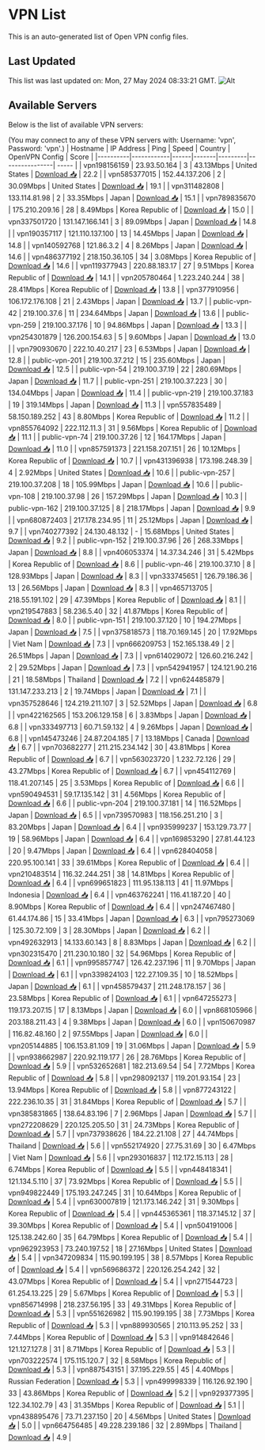 # VPN List

This is an auto-generated list of Open VPN config files.

## Last Updated

This list was last updated on: Mon, 27 May 2024 08:33:21 GMT.
![Alt](https://repobeats.axiom.co/api/embed/186b98318ef1479477931607c1ad7d823f12451f.svg "Repobeats analytics image")

## Available Servers

Below is the list of available VPN servers:

(You may connect to any of these VPN servers with: Username: 'vpn', Password: 'vpn'.)
| Hostname | IP Address | Ping | Speed | Country | OpenVPN Config | Score |
|----------|------------|------|-------|---------|----------------| ----- |
| vpn198156159 | 23.93.50.164 | 3 | 43.13Mbps | United States | [Download 📥](./configs/server_0_US.ovpn) | 22.2 |
| vpn585377015 | 152.44.137.206 | 2 | 30.09Mbps | United States | [Download 📥](./configs/server_1_US.ovpn) | 19.1 |
| vpn311482808 | 133.114.81.98 | 2 | 33.35Mbps | Japan | [Download 📥](./configs/server_2_JP.ovpn) | 15.1 |
| vpn789835670 | 175.210.209.16 | 28 | 8.49Mbps | Korea Republic of | [Download 📥](./configs/server_3_KR.ovpn) | 15.0 |
| vpn337501720 | 131.147.166.141 | 3 | 89.09Mbps | Japan | [Download 📥](./configs/server_4_JP.ovpn) | 14.8 |
| vpn190357117 | 121.110.137.100 | 13 | 14.45Mbps | Japan | [Download 📥](./configs/server_5_JP.ovpn) | 14.8 |
| vpn140592768 | 121.86.3.2 | 4 | 8.26Mbps | Japan | [Download 📥](./configs/server_6_JP.ovpn) | 14.6 |
| vpn486377192 | 218.150.36.105 | 34 | 3.08Mbps | Korea Republic of | [Download 📥](./configs/server_7_KR.ovpn) | 14.6 |
| vpn119377943 | 220.88.183.17 | 27 | 9.51Mbps | Korea Republic of | [Download 📥](./configs/server_8_KR.ovpn) | 14.1 |
| vpn205780464 | 1.223.240.244 | 38 | 28.41Mbps | Korea Republic of | [Download 📥](./configs/server_9_KR.ovpn) | 13.8 |
| vpn377910956 | 106.172.176.108 | 21 | 2.43Mbps | Japan | [Download 📥](./configs/server_10_JP.ovpn) | 13.7 |
| public-vpn-42 | 219.100.37.6 | 11 | 234.64Mbps | Japan | [Download 📥](./configs/server_11_JP.ovpn) | 13.6 |
| public-vpn-259 | 219.100.37.176 | 10 | 94.86Mbps | Japan | [Download 📥](./configs/server_12_JP.ovpn) | 13.3 |
| vpn254301879 | 126.200.154.63 | 5 | 9.60Mbps | Japan | [Download 📥](./configs/server_13_JP.ovpn) | 13.0 |
| vpn790930670 | 222.10.40.217 | 23 | 6.53Mbps | Japan | [Download 📥](./configs/server_14_JP.ovpn) | 12.8 |
| public-vpn-201 | 219.100.37.212 | 15 | 235.60Mbps | Japan | [Download 📥](./configs/server_15_JP.ovpn) | 12.5 |
| public-vpn-54 | 219.100.37.19 | 22 | 280.69Mbps | Japan | [Download 📥](./configs/server_16_JP.ovpn) | 11.7 |
| public-vpn-251 | 219.100.37.223 | 30 | 134.04Mbps | Japan | [Download 📥](./configs/server_17_JP.ovpn) | 11.4 |
| public-vpn-219 | 219.100.37.183 | 19 | 319.14Mbps | Japan | [Download 📥](./configs/server_18_JP.ovpn) | 11.3 |
| vpn557835489 | 58.150.189.252 | 43 | 8.80Mbps | Korea Republic of | [Download 📥](./configs/server_19_KR.ovpn) | 11.2 |
| vpn855764092 | 222.112.11.3 | 31 | 9.56Mbps | Korea Republic of | [Download 📥](./configs/server_20_KR.ovpn) | 11.1 |
| public-vpn-74 | 219.100.37.26 | 12 | 164.17Mbps | Japan | [Download 📥](./configs/server_21_JP.ovpn) | 11.0 |
| vpn857591373 | 221.158.207.151 | 26 | 10.12Mbps | Korea Republic of | [Download 📥](./configs/server_22_KR.ovpn) | 10.7 |
| vpn431396938 | 173.198.248.39 | 4 | 2.92Mbps | United States | [Download 📥](./configs/server_23_US.ovpn) | 10.6 |
| public-vpn-257 | 219.100.37.208 | 18 | 105.99Mbps | Japan | [Download 📥](./configs/server_24_JP.ovpn) | 10.6 |
| public-vpn-108 | 219.100.37.98 | 26 | 157.29Mbps | Japan | [Download 📥](./configs/server_25_JP.ovpn) | 10.3 |
| public-vpn-162 | 219.100.37.125 | 8 | 218.17Mbps | Japan | [Download 📥](./configs/server_26_JP.ovpn) | 9.9 |
| vpn680872403 | 217.178.234.95 | 11 | 25.12Mbps | Japan | [Download 📥](./configs/server_27_JP.ovpn) | 9.7 |
| vpn740277392 | 24.130.48.132 | - | 15.68Mbps | United States | [Download 📥](./configs/server_28_US.ovpn) | 9.2 |
| public-vpn-152 | 219.100.37.96 | 26 | 268.33Mbps | Japan | [Download 📥](./configs/server_29_JP.ovpn) | 8.8 |
| vpn406053374 | 14.37.34.246 | 31 | 5.42Mbps | Korea Republic of | [Download 📥](./configs/server_30_KR.ovpn) | 8.6 |
| public-vpn-46 | 219.100.37.10 | 8 | 128.93Mbps | Japan | [Download 📥](./configs/server_31_JP.ovpn) | 8.3 |
| vpn333745651 | 126.79.186.36 | 13 | 26.56Mbps | Japan | [Download 📥](./configs/server_32_JP.ovpn) | 8.3 |
| vpn465713705 | 218.55.191.102 | 29 | 47.39Mbps | Korea Republic of | [Download 📥](./configs/server_33_KR.ovpn) | 8.1 |
| vpn219547883 | 58.236.5.40 | 32 | 41.87Mbps | Korea Republic of | [Download 📥](./configs/server_34_KR.ovpn) | 8.0 |
| public-vpn-151 | 219.100.37.120 | 10 | 194.27Mbps | Japan | [Download 📥](./configs/server_35_JP.ovpn) | 7.5 |
| vpn375818573 | 118.70.169.145 | 20 | 17.92Mbps | Viet Nam | [Download 📥](./configs/server_36_VN.ovpn) | 7.3 |
| vpn666209753 | 152.165.138.49 | 2 | 26.51Mbps | Japan | [Download 📥](./configs/server_37_JP.ovpn) | 7.3 |
| vpn614029072 | 126.60.216.242 | 2 | 29.52Mbps | Japan | [Download 📥](./configs/server_38_JP.ovpn) | 7.3 |
| vpn542941957 | 124.121.90.216 | 21 | 18.58Mbps | Thailand | [Download 📥](./configs/server_39_TH.ovpn) | 7.2 |
| vpn624485879 | 131.147.233.213 | 2 | 19.74Mbps | Japan | [Download 📥](./configs/server_40_JP.ovpn) | 7.1 |
| vpn357528646 | 124.219.211.107 | 3 | 52.52Mbps | Japan | [Download 📥](./configs/server_41_JP.ovpn) | 6.8 |
| vpn422162565 | 153.206.129.158 | 6 | 3.83Mbps | Japan | [Download 📥](./configs/server_42_JP.ovpn) | 6.8 |
| vpn333497713 | 60.71.59.132 | 4 | 9.26Mbps | Japan | [Download 📥](./configs/server_43_JP.ovpn) | 6.8 |
| vpn145473246 | 24.87.204.185 | 7 | 13.18Mbps | Canada | [Download 📥](./configs/server_44_CA.ovpn) | 6.7 |
| vpn703682277 | 211.215.234.142 | 30 | 43.81Mbps | Korea Republic of | [Download 📥](./configs/server_45_KR.ovpn) | 6.7 |
| vpn563023720 | 1.232.72.126 | 29 | 43.27Mbps | Korea Republic of | [Download 📥](./configs/server_46_KR.ovpn) | 6.7 |
| vpn454112769 | 118.41.207.145 | 25 | 3.53Mbps | Korea Republic of | [Download 📥](./configs/server_47_KR.ovpn) | 6.6 |
| vpn590494531 | 59.17.135.142 | 31 | 4.56Mbps | Korea Republic of | [Download 📥](./configs/server_48_KR.ovpn) | 6.6 |
| public-vpn-204 | 219.100.37.181 | 14 | 116.52Mbps | Japan | [Download 📥](./configs/server_49_JP.ovpn) | 6.5 |
| vpn739570983 | 118.156.251.210 | 3 | 83.20Mbps | Japan | [Download 📥](./configs/server_50_JP.ovpn) | 6.4 |
| vpn935999237 | 153.129.73.77 | 19 | 58.96Mbps | Japan | [Download 📥](./configs/server_51_JP.ovpn) | 6.4 |
| vpn169853290 | 27.81.44.123 | 20 | 9.47Mbps | Japan | [Download 📥](./configs/server_52_JP.ovpn) | 6.4 |
| vpn628404058 | 220.95.100.141 | 33 | 39.61Mbps | Korea Republic of | [Download 📥](./configs/server_53_KR.ovpn) | 6.4 |
| vpn210483514 | 116.32.244.251 | 38 | 14.81Mbps | Korea Republic of | [Download 📥](./configs/server_54_KR.ovpn) | 6.4 |
| vpn699651823 | 111.95.138.113 | 41 | 11.97Mbps | Indonesia | [Download 📥](./configs/server_55_ID.ovpn) | 6.4 |
| vpn463762241 | 116.41.187.20 | 40 | 8.90Mbps | Korea Republic of | [Download 📥](./configs/server_56_KR.ovpn) | 6.4 |
| vpn247467480 | 61.44.174.86 | 15 | 33.41Mbps | Japan | [Download 📥](./configs/server_57_JP.ovpn) | 6.3 |
| vpn795273069 | 125.30.72.109 | 3 | 28.30Mbps | Japan | [Download 📥](./configs/server_58_JP.ovpn) | 6.2 |
| vpn492632913 | 14.133.60.143 | 8 | 8.83Mbps | Japan | [Download 📥](./configs/server_59_JP.ovpn) | 6.2 |
| vpn302315470 | 211.230.10.180 | 32 | 54.96Mbps | Korea Republic of | [Download 📥](./configs/server_60_KR.ovpn) | 6.1 |
| vpn995857747 | 126.42.237.196 | 11 | 9.70Mbps | Japan | [Download 📥](./configs/server_61_JP.ovpn) | 6.1 |
| vpn339824103 | 122.27.109.35 | 10 | 18.52Mbps | Japan | [Download 📥](./configs/server_62_JP.ovpn) | 6.1 |
| vpn458579437 | 211.248.178.157 | 36 | 23.58Mbps | Korea Republic of | [Download 📥](./configs/server_63_KR.ovpn) | 6.1 |
| vpn647255273 | 119.173.207.15 | 17 | 8.13Mbps | Japan | [Download 📥](./configs/server_64_JP.ovpn) | 6.0 |
| vpn868105966 | 203.188.211.43 | 4 | 9.38Mbps | Japan | [Download 📥](./configs/server_65_JP.ovpn) | 6.0 |
| vpn150670987 | 116.82.48.160 | 2 | 97.55Mbps | Japan | [Download 📥](./configs/server_66_JP.ovpn) | 6.0 |
| vpn205144885 | 106.153.81.109 | 19 | 31.06Mbps | Japan | [Download 📥](./configs/server_67_JP.ovpn) | 5.9 |
| vpn938662987 | 220.92.119.177 | 26 | 28.76Mbps | Korea Republic of | [Download 📥](./configs/server_68_KR.ovpn) | 5.9 |
| vpn532652681 | 182.213.69.54 | 54 | 7.72Mbps | Korea Republic of | [Download 📥](./configs/server_69_KR.ovpn) | 5.8 |
| vpn298092137 | 119.201.93.154 | 23 | 13.94Mbps | Korea Republic of | [Download 📥](./configs/server_70_KR.ovpn) | 5.8 |
| vpn877243122 | 222.236.10.35 | 31 | 31.84Mbps | Korea Republic of | [Download 📥](./configs/server_71_KR.ovpn) | 5.7 |
| vpn385831865 | 138.64.83.196 | 7 | 2.96Mbps | Japan | [Download 📥](./configs/server_72_JP.ovpn) | 5.7 |
| vpn272208629 | 220.125.205.50 | 31 | 24.73Mbps | Korea Republic of | [Download 📥](./configs/server_73_KR.ovpn) | 5.7 |
| vpn737938626 | 184.22.21.108 | 27 | 44.74Mbps | Thailand | [Download 📥](./configs/server_74_TH.ovpn) | 5.6 |
| vpn552174920 | 27.75.31.69 | 30 | 6.47Mbps | Viet Nam | [Download 📥](./configs/server_75_VN.ovpn) | 5.6 |
| vpn293016837 | 112.172.15.113 | 28 | 6.74Mbps | Korea Republic of | [Download 📥](./configs/server_76_KR.ovpn) | 5.5 |
| vpn448418341 | 121.134.5.110 | 37 | 73.92Mbps | Korea Republic of | [Download 📥](./configs/server_77_KR.ovpn) | 5.5 |
| vpn949822449 | 175.193.247.245 | 31 | 10.64Mbps | Korea Republic of | [Download 📥](./configs/server_78_KR.ovpn) | 5.4 |
| vpn630007819 | 121.173.146.242 | 31 | 9.30Mbps | Korea Republic of | [Download 📥](./configs/server_79_KR.ovpn) | 5.4 |
| vpn445365361 | 118.37.145.12 | 37 | 39.30Mbps | Korea Republic of | [Download 📥](./configs/server_80_KR.ovpn) | 5.4 |
| vpn504191006 | 125.138.242.60 | 35 | 64.79Mbps | Korea Republic of | [Download 📥](./configs/server_81_KR.ovpn) | 5.4 |
| vpn962923953 | 73.240.197.52 | 18 | 27.16Mbps | United States | [Download 📥](./configs/server_82_US.ovpn) | 5.4 |
| vpn347209834 | 115.90.199.195 | 38 | 8.57Mbps | Korea Republic of | [Download 📥](./configs/server_83_KR.ovpn) | 5.4 |
| vpn569686372 | 220.126.254.242 | 32 | 43.07Mbps | Korea Republic of | [Download 📥](./configs/server_84_KR.ovpn) | 5.4 |
| vpn271544723 | 61.254.13.225 | 29 | 5.67Mbps | Korea Republic of | [Download 📥](./configs/server_85_KR.ovpn) | 5.3 |
| vpn856714998 | 218.237.56.195 | 33 | 49.31Mbps | Korea Republic of | [Download 📥](./configs/server_86_KR.ovpn) | 5.3 |
| vpn551626982 | 115.90.199.195 | 38 | 7.73Mbps | Korea Republic of | [Download 📥](./configs/server_87_KR.ovpn) | 5.3 |
| vpn889930565 | 210.113.95.252 | 33 | 7.44Mbps | Korea Republic of | [Download 📥](./configs/server_88_KR.ovpn) | 5.3 |
| vpn914842646 | 121.127.127.8 | 31 | 8.71Mbps | Korea Republic of | [Download 📥](./configs/server_89_KR.ovpn) | 5.3 |
| vpn703222574 | 175.115.120.7 | 32 | 8.58Mbps | Korea Republic of | [Download 📥](./configs/server_90_KR.ovpn) | 5.3 |
| vpn887543151 | 37.195.229.55 | 45 | 4.40Mbps | Russian Federation | [Download 📥](./configs/server_91_RU.ovpn) | 5.3 |
| vpn499998339 | 116.126.92.190 | 33 | 43.86Mbps | Korea Republic of | [Download 📥](./configs/server_92_KR.ovpn) | 5.2 |
| vpn929377395 | 122.34.102.79 | 43 | 31.35Mbps | Korea Republic of | [Download 📥](./configs/server_93_KR.ovpn) | 5.1 |
| vpn438895476 | 73.71.237.150 | 20 | 4.56Mbps | United States | [Download 📥](./configs/server_94_US.ovpn) | 5.0 |
| vpn664756485 | 49.228.239.186 | 32 | 2.89Mbps | Thailand | [Download 📥](./configs/server_95_TH.ovpn) | 4.9 |
